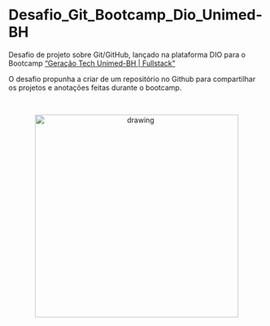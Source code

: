 # Desafio_Git_Bootcamp_Dio_Unimed-BH

Desafio de projeto sobre Git/GitHub, lançado na plataforma DIO para o Bootcamp [“Geração Tech Unimed-BH | Fullstack”](https://www.dio.me/bootcamp/geracao-tech-unimed-bh-fullstack)

O desafio propunha a criar de um repositório no Github para compartilhar os projetos e anotações feitas durante o bootcamp.

<br>

<p align="center">
    <img src="./Anotacoes/Images/Checklist%20.png" alt="drawing" width="400"/>
</p>

